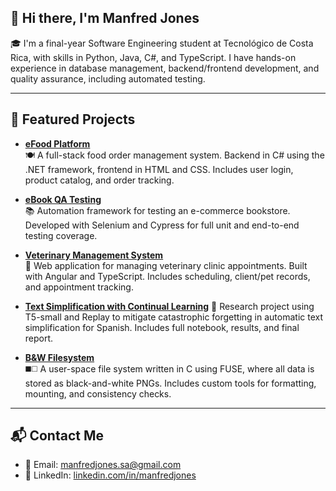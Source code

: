 ## 👋 Hi there, I'm Manfred Jones

🎓 I'm a final-year Software Engineering student at Tecnológico de Costa Rica, with skills in Python, Java, C#, and TypeScript. I have hands-on experience in database management, backend/frontend development, and quality assurance, including automated testing.

---

## 🌟 Featured Projects

- [**eFood Platform**](https://github.com/manfredjones/efood-2024)  
  🍽️ A full-stack food order management system. Backend in C# using the .NET framework, frontend in HTML and CSS. Includes user login, product catalog, and order tracking.

- [**eBook QA Testing**](https://github.com/AverageCastroEnjoyer/boihutqa)  
  📚 Automation framework for testing an e-commerce bookstore. Developed with Selenium and Cypress for full unit and end-to-end testing coverage.

- [**Veterinary Management System**](https://github.com/RojasAG/proyecto_ing)  
  🐾 Web application for managing veterinary clinic appointments. Built with Angular and TypeScript. Includes scheduling, client/pet records, and appointment tracking.

- [**Text Simplification with Continual Learning**](https://github.com/manfredjones/continual-learning-replay.git)
📄 Research project using T5-small and Replay to mitigate catastrophic forgetting in automatic text simplification for Spanish. Includes full notebook, results, and final report.

- [**B&W Filesystem**](https://github.com/rsanchez08/Proyecto-2-SO.git)  
  ◼️◻️ A user-space file system written in C using FUSE, where all data is stored as black-and-white PNGs. Includes custom tools for formatting, mounting, and consistency checks.

---

## 📬 Contact Me

- 📧 Email: [manfredjones.sa@gmail.com](mailto:manfredjones.sa@gmail.com)  
- 🔗 LinkedIn: [linkedin.com/in/manfredjones](https://www.linkedin.com/in/manfredjones/)
